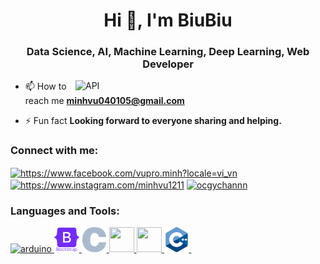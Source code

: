 <h1 align="center">Hi 👋, I'm BiuBiu</h1>
<h3 align="center">Data Science, AI, Machine Learning, Deep Learning, Web Developer</h3>

<img align="right" alt="API" width="400" src="https://i0.wp.com/epe.brightspotcdn.com/c4/fc/d41779074e15b3d8a634c61c8c29/ai-interview-animated.gif?ssl=1">

- 📫 How to reach me **minhvu040105@gmail.com**

- ⚡ Fun fact **Looking forward to everyone sharing and helping.**

<h3 align="left">Connect with me:</h3>
<p align="left">
<a href="https://fb.com/https://www.facebook.com/vupro.minh?locale=vi_vn" target="blank"><img align="center" src="https://raw.githubusercontent.com/rahuldkjain/github-profile-readme-generator/master/src/images/icons/Social/facebook.svg" alt="https://www.facebook.com/vupro.minh?locale=vi_vn" height="30" width="40" /></a>
<a href="https://instagram.com/https://www.instagram.com/minhvu1211" target="blank"><img align="center" src="https://raw.githubusercontent.com/rahuldkjain/github-profile-readme-generator/master/src/images/icons/Social/instagram.svg" alt="https://www.instagram.com/minhvu1211" height="30" width="40" /></a>
<a href="https://discord.gg/ocgychannn" target="blank"><img align="center" src="https://raw.githubusercontent.com/rahuldkjain/github-profile-readme-generator/master/src/images/icons/Social/discord.svg" alt="ocgychannn" height="30" width="40" /></a>
</p>

<h3 align="left">Languages and Tools:</h3>
<p align="left"> <a href="https://www.arduino.cc/" target="_blank" rel="noreferrer"> <img src="https://cdn.worldvectorlogo.com/logos/arduino-1.svg" alt="arduino" width="40" height="40"/> </a> <a href="https://getbootstrap.com" target="_blank" rel="noreferrer"> <img src="https://raw.githubusercontent.com/devicons/devicon/master/icons/bootstrap/bootstrap-plain-wordmark.svg" alt="bootstrap" width="40" height="40"/> </a> <a href="https://www.cprogramming.com/" target="_blank" rel="noreferrer"> <img src="https://raw.githubusercontent.com/devicons/devicon/master/icons/c/c-original.svg" alt="c" width="40" height="40"/> </a> <a href="https://www.w3schools.com/cpp/" target="_blank" rel="noreferrer"> <img src="https://devopedia.org/images/article/45/8328.1526292163.svg" width="40" height="40">
  <img src="https://media.graphassets.com/bqQj3F4dSlqlaE56fDim" width="40" height="40">
  <img src="https://raw.githubusercontent.com/devicons/devicon/master/icons/cplusplus/cplusplus-original.svg" alt="cplusplus" width="40" height="40"/> </a> <a href="https://www.w3schools.com/cs/" target="_blank" rel="noreferrer"> <img 
